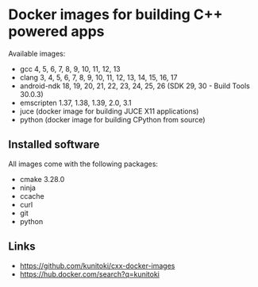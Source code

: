 # Docker images for building C++ powered apps

Available images:
- gcc 4, 5, 6, 7, 8, 9, 10, 11, 12, 13
- clang 3, 4, 5, 6, 7, 8, 9, 10, 11, 12, 13, 14, 15, 16, 17
- android-ndk 18, 19, 20, 21, 22, 23, 24, 25, 26 (SDK 29, 30 - Build Tools 30.0.3)
- emscripten 1.37, 1.38, 1.39, 2.0, 3.1
- juce (docker image for building JUCE X11 applications)
- python (docker image for building CPython from source)

## Installed software
All images come with the following packages:
- cmake 3.28.0
- ninja
- ccache
- curl
- git
- python

## Links

- https://github.com/kunitoki/cxx-docker-images
- https://hub.docker.com/search?q=kunitoki
